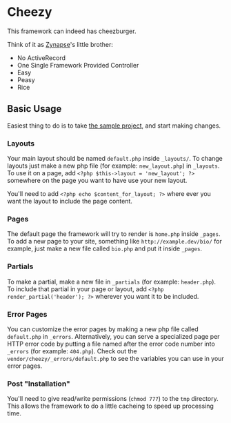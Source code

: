 Cheezy
======

This framework can indeed has cheezburger.

Think of it as [Zynapse][]'s little brother:

* No ActiveRecord
* One Single Framework Provided Controller
* Easy
* Peasy
* Rice


Basic Usage
-----------

Easiest thing to do is to take [the sample project](http://github.com/sxtxixtxcxh/Cheezy-Sample-Site), and start making changes.

### Layouts

Your main layout should be named `default.php` inside `_layouts/`. To change layouts just make a new php file 
(for example: `new_layout.php`) in `_layouts`. To use it on a page, add `<?php $this->layout = 'new_layout'; ?>` 
somewhere on the page you want to have use your new layout.

You'll need to add `<?php echo $content_for_layout; ?>` where ever you want the layout to include the page content.


### Pages

The default page the framework will try to render is `home.php` inside `_pages`. To add a new page to your site, 
something like `http://example.dev/bio/` for example, just make a new file called `bio.php` and put it inside `_pages`.

### Partials

To make a partial, make a new file in `_partials` (for example: `header.php`). To include that partial in your page
or layout, add `<?php render_partial('header'); ?>` wherever you want it to be included.

### Error Pages

You can customize the error pages by making a new php file called `default.php` in `_errors`. Alternatively, you
can serve a specialized page per HTTP error code by putting a file named after the error code number into `_errors`
(for example: `404.php`). Check out the `vendor/cheezy/_errors/default.php` to see the variables you can use in
your error pages.


### Post "Installation"

You'll need to give read/write permissions (`chmod 777`) to the `tmp` directory. This allows the framework to do
a little cacheing to speed up processing time.


[Zynapse]: http://github.com/jimeh/zynapse/